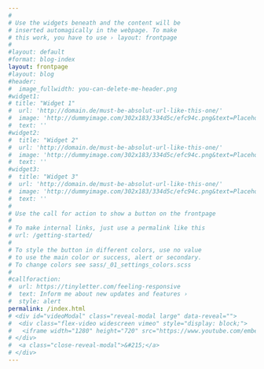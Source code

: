 ```yaml
---
#
# Use the widgets beneath and the content will be
# inserted automagically in the webpage. To make
# this work, you have to use › layout: frontpage
#
#layout: default
#format: blog-index
layout: frontpage
#layout: blog
#header:
#  image_fullwidth: you-can-delete-me-header.png
#widget1:
# title: "Widget 1"
#  url: 'http://domain.de/must-be-absolut-url-like-this-one/'
#  image: 'http://dummyimage.com/302x183/334d5c/efc94c.png&text=Placeholder'
#  text: ''
#widget2:
#  title: "Widget 2"
#  url: 'http://domain.de/must-be-absolut-url-like-this-one/'
#  image: 'http://dummyimage.com/302x183/334d5c/efc94c.png&text=Placeholder'
#  text: ''
#widget3:
#  title: "Widget 3"
#  url: 'http://domain.de/must-be-absolut-url-like-this-one/'
#  image: 'http://dummyimage.com/302x183/334d5c/efc94c.png&text=Placeholder'
#  text: ''
#
# Use the call for action to show a button on the frontpage
#
# To make internal links, just use a permalink like this
# url: /getting-started/
#
# To style the button in different colors, use no value
# to use the main color or success, alert or secondary.
# To change colors see sass/_01_settings_colors.scss
#
#callforaction:
#  url: https://tinyletter.com/feeling-responsive
#  text: Inform me about new updates and features ›
#  style: alert
permalink: /index.html
# <div id="videoModal" class="reveal-modal large" data-reveal="">
#  <div class="flex-video widescreen vimeo" style="display: block;">
#   <iframe width="1280" height="720" src="https://www.youtube.com/embed/3b5zCFSmVvU" frameborder="0" allowfullscreen></iframe>
# </div>
#  <a class="close-reveal-modal">&#215;</a>
# </div>
---
```

